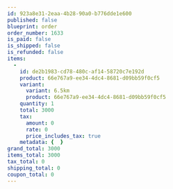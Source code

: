 ```yaml
---
id: 923a8e31-2eaa-4b28-90a0-b776dde1e600
published: false
blueprint: order
order_number: 1633
is_paid: false
is_shipped: false
is_refunded: false
items:
  -
    id: de2b1983-cd78-480c-af14-58720c7e192d
    product: 66e767a9-ee34-4dc4-8681-d09bb59f0cf5
    variant:
      variant: 6.5km
      product: 66e767a9-ee34-4dc4-8681-d09bb59f0cf5
    quantity: 1
    total: 3000
    tax:
      amount: 0
      rate: 0
      price_includes_tax: true
    metadata: {  }
grand_total: 3000
items_total: 3000
tax_total: 0
shipping_total: 0
coupon_total: 0
---
```

